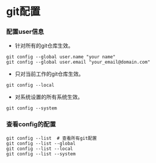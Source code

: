 # git配置


### 配置user信息
* 针对所有的git仓库生效。
```
git config --global user.name "your name"
git config --global user.email "your_email@domain.com"

```

* 只对当前工作的git仓库生效。
```
git config --local
```

* 对系统设置的所有系统生效。
```
git config --system
```


### 查看config的配置
```
git config --list  # 查看所有git配置
git config --list --global
git config --list --local
git config --list --system
```









